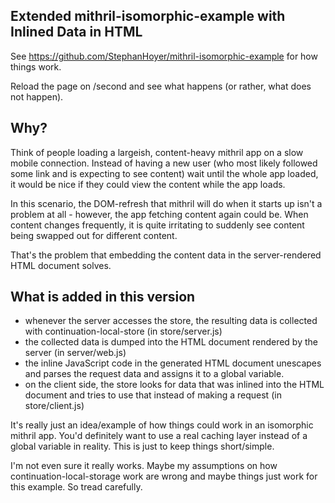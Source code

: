 
## Extended mithril-isomorphic-example with Inlined Data in HTML

See https://github.com/StephanHoyer/mithril-isomorphic-example for how things work.

Reload the page on /second and see what happens (or rather, what does not happen).

## Why?

Think of people loading a largeish, content-heavy mithril app on a slow mobile connection. Instead of having a new user (who most likely followed some link and is expecting to see content) wait until the whole app loaded, it would be nice if they could view the content while the app loads.

In this scenario, the DOM-refresh that mithril will do when it starts up isn't a problem at all - however, the app fetching content again could be. When content changes frequently, it is quite irritating to suddenly see content being swapped out for different content.

That's the problem that embedding the content data in the server-rendered HTML document solves.

## What is added in this version

* whenever the server accesses the store, the resulting data is collected with continuation-local-store (in store/server.js)
* the collected data is dumped into the HTML document rendered by the server (in server/web.js)
* the inline JavaScript code in the generated HTML document unescapes and parses the request data and assigns it to a global variable.
* on the client side, the store looks for data that was inlined into the HTML document and tries to use that instead of making a request (in store/client.js)

It's really just an idea/example of how things could work in an isomorphic mithril app. You'd definitely want to use a real caching layer instead of a global variable in reality. This is just to keep things short/simple.

I'm not even sure it really works. Maybe my assumptions on how continuation-local-storage work are wrong and maybe things just work for this example. So tread carefully.
